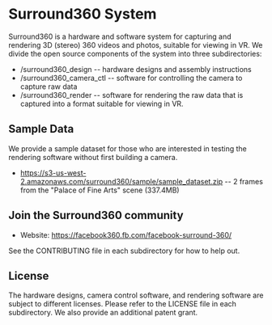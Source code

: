 # Surround360 System

Surround360 is a hardware and software system for capturing and rendering 3D (stereo) 360 videos and photos, suitable for viewing in VR. We divide the open source components of the system into three subdirectories:

* /surround360_design -- hardware designs and assembly instructions
* /surround360_camera_ctl -- software for controlling the camera to capture raw data
* /surround360_render -- software for rendering the raw data that is captured into a format suitable for viewing in VR.

## Sample Data ##

We provide a sample dataset for those who are interested in testing the rendering software without first building a camera.

* https://s3-us-west-2.amazonaws.com/surround360/sample/sample_dataset.zip -- 2 frames from the "Palace of Fine Arts" scene (337.4MB)

## Join the Surround360 community

* Website: https://facebook360.fb.com/facebook-surround-360/

See the CONTRIBUTING file in each subdirectory for how to help out.

## License

The hardware designs, camera control software, and rendering software are subject to different licenses. Please refer to the LICENSE file in each subdirectory. We also provide an additional patent grant.
